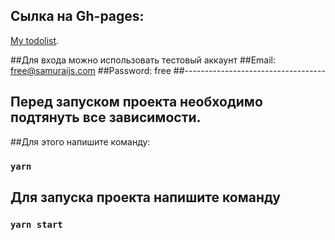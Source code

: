 ## Сылка на Gh-pages:

[My todolist](https://kas-telo.github.io/my-todolist).

##Для входа можно использовать тестовый аккаунт
##Email: free@samuraijs.com
##Password: free
##-----------------------------------

## Перед запуском проекта необходимо подтянуть все зависимости.
##Для этого напишите команду:
### `yarn`

## Для запуска проекта напишите команду
### `yarn start`


